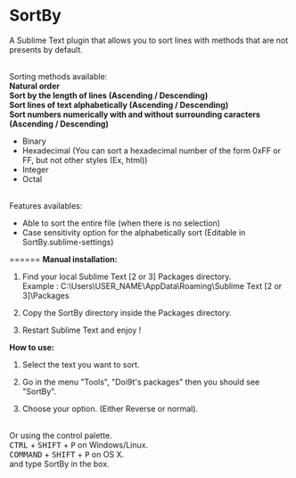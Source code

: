 SortBy
======

A Sublime Text plugin that allows you to sort lines with methods that are not presents by default.

<br>Sorting methods available:
<br><b>Natural order</b>
<br><b>Sort by the length of lines (Ascending / Descending)</b>
<br><b>Sort lines of text alphabetically (Ascending / Descending)</b>
<br><b>Sort numbers numerically with and without surrounding caracters (Ascending / Descending)</b>
<ul>
<li>Binary</li>
<li>Hexadecimal (You can sort a hexadecimal number of the form 0xFF or FF, but not other styles (Ex, html))</li>
<li>Integer</li>
<li>Octal</li>
</ul>

<br>Features availables:
<ul>
<li>Able to sort the entire file (when there is no selection)</li>
<li>Case sensitivity option for the alphabetically sort (Editable in SortBy.sublime-settings)</li>
</ul>


======
<b>Manual installation:</b>

1) Find your local Sublime Text [2 or 3] Packages directory.<br>
Example : C:\Users\USER_NAME\AppData\Roaming\Sublime Text [2 or 3]\Packages
  
2) Copy the SortBy directory inside the Packages directory.

3) Restart Sublime Text and enjoy !

<b>How to use:</b>

1) Select the text you want to sort.

2) Go in the menu "Tools", "Doi9t's packages" then you should see "SortBy".

3) Choose your option. (Either Reverse or normal).

<br>Or using the control palette.
<br><kbd>CTRL</kbd> + <kbd>SHIFT</kbd> + <kbd>P</kbd> on Windows/Linux.
<br><kbd>COMMAND</kbd> + <kbd>SHIFT</kbd> + <kbd>P</kbd> on OS X.
<br>and type SortBy in the box.